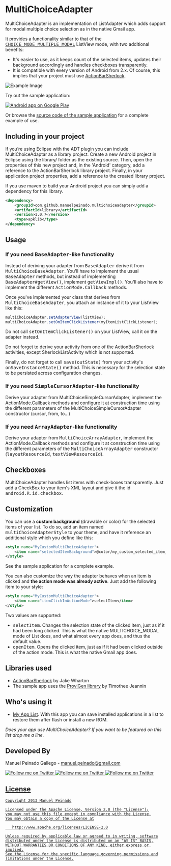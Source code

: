 MultiChoiceAdapter
==================

MultiChoiceAdapter is an implementation of ListAdapter which adds support for modal multiple choice selection as in the native Gmail app. 

It provides a functionality similar to that of the [<tt>CHOICE_MODE_MULTIPLE_MODAL</tt>][1] ListView mode, with two additional benefits:

* It's easier to use, as it keeps count of the selected items, updates their background accordingly and handles checkboxes transparently.
* It is compatible with every version of Android from 2.x. Of course, this implies that your project must use [ActionBarSherlock][2].

![Example Image][3]

Try out the sample application:

<a href="https://play.google.com/store/apps/details?id=com.manuelpeinado.multichoiceadapter.demo">
  <img alt="Android app on Google Play"
       src="https://developer.android.com/images/brand/en_app_rgb_wo_45.png" />
</a>

Or browse the [source code of the sample application][5] for a complete example of use.

Including in your project
-------------------------

If you’re using Eclipse with the ADT plugin you can include MultiChoiceAdaptar as a library project. Create a new Android project in Eclipse using the library/ folder as the existing source. Then, open the properties of this new project and, in the 'Android' category, add a reference to the ActionBarSherlock library project. Finally, in your application project properties, add a reference to the created library project.

If you use maven to build your Android project you can simply add a dependency for this library.

```xml
<dependency>
    <groupId>com.github.manuelpeinado.multichoiceadapter</groupId>
    <artifactId>library</artifactId>
    <version>1.0.7</version>
    <type>apklib</type>
</dependency>
```

Usage
---------

### If you need <tt>BaseAdapter</tt>-like functionality

Instead of deriving your adapter from <tt>BaseAdapter</tt> derive it from <tt>MultiChoiceBaseAdapter</tt>. You'll have to implement the usual <tt>BaseAdapter</tt> methods, but instead of implementing <tt>BaseAdapter#getView()</tt>, implement <tt>getViewImpl()</tt>. You'll also have to implement the different <tt>ActionMode.Callback</tt> methods.

Once you've implemented your class that derives from <tt>MultiChoiceBaseAdapter</tt>, you attach an instance of it to your ListView like this:

```java
multiChoiceAdapter.setAdapterView(listView);
multiChoiceAdapter.setOnItemClickListener(myItemListClickListener);
```

Do not call <tt>setOnItemClickListener()</tt> on your ListView, call it on the adapter instead.

Do not forget to derive your activity from one of the ActionBarSherlock activities, except SherlockListActivity which is not supported.

Finally, do not forget to call <tt>save(outState)</tt> from your activity's <tt>onSaveInstanceState()</tt> method. This is necessary for the selection state to be persisted across configuration changes.

### If you need <tt>SimpleCursorAdapter</tt>-like functionality

Derive your adapter from MultiChoiceSimpleCursorAdapter, implement the ActionMode.Callback methods and configure it at construction time using the different parameters of the MultiChoiceSimpleCursorAdapter constructor (cursor, from, to...)

### If you need <tt>ArrayAdapter</tt>-like functionality

Derive your adapter from <tt>MultiChoiceArrayAdapter</tt>, implement the ActionMode.Callback methods and configure it at construction time using the different parameters of the <tt>MultiChoiceArrayAdapter</tt> constructor (<tt>layoutResourceId</tt>, <tt>textViewResourceId</tt>).

Checkboxes
------------------

MultiChoiceAdapter handles list items with check-boxes transparently. Just add a CheckBox to your item's XML layout and give it the id <tt>android.R.id.checkbox</tt>.

Customization
---------------------

You can use a **custom background** (drawable or color) for the selected items of your list. To do so, add an item named <tt>multiChoiceAdapterStyle</tt> to your theme, and have it reference an additional style which you define like this:

```xml
<style name="MyCustomMultiChoiceAdapter">
    <item name="selectedItemBackground">@color/my_custom_selected_item_background</item>
</style>
```

See the sample application for a complete example.

You can also customize the way the adapter behaves when an item is clicked and **the action mode was already active**. Just add the following item to your style:

```xml
<style name="MyCustomMultiChoiceAdapter">
    <item name="itemClickInActionMode">selectItem</item>
</style>
```
    
Two values are supported:

* <tt>selectItem</tt>. Changes the selection state of the clicked item, just as if it had been long clicked. This is what the native MULTICHOICE_MODAL mode of List does, and what almost every app does, and thus the default value.
* <tt>openItem</tt>. Opens the clicked item, just as if it had been clicked outside of the action mode. This is what the native Gmail app does.


Libraries used
--------------------

* [ActionBarSherlock][2] by Jake Wharton
* The sample app uses the [ProviGen library][6] by Timothee Jeannin

Who's using it
--------------
* [My App List][7]. With this app you can save installed applications in a list to restore them after flash or install a new ROM. 
 
*Does your app use MultiChoiceAdapter? If you want to be featured on this list drop me a line.*


Developed By
--------------------

Manuel Peinado Gallego - <manuel.peinado@gmail.com>

<a href="https://twitter.com/mpg2">
  <img alt="Follow me on Twitter"
       src="https://raw.github.com/ManuelPeinado/NumericPageIndicator/master/art/twitter.png" />
</a>
<a href="https://plus.google.com/106514622630861903655">
  <img alt="Follow me on Twitter"
       src="https://raw.github.com/ManuelPeinado/NumericPageIndicator/master/art/google-plus.png" />
</a>
<a href="http://www.linkedin.com/pub/manuel-peinado-gallego/1b/435/685">
  <img alt="Follow me on Twitter"
       src="https://raw.github.com/ManuelPeinado/NumericPageIndicator/master/art/linkedin.png" />


License
-----------

    Copyright 2013 Manuel Peinado

    Licensed under the Apache License, Version 2.0 (the "License");
    you may not use this file except in compliance with the License.
    You may obtain a copy of the License at

       http://www.apache.org/licenses/LICENSE-2.0

    Unless required by applicable law or agreed to in writing, software
    distributed under the License is distributed on an "AS IS" BASIS,
    WITHOUT WARRANTIES OR CONDITIONS OF ANY KIND, either express or implied.
    See the License for the specific language governing permissions and
    limitations under the License.





 [1]: http://developer.android.com/reference/android/widget/AbsListView.MultiChoiceModeListener.html
 [2]: http://actionbarsherlock.com
 [3]: https://raw.github.com/ManuelPeinado/MultiChoiceAdapter/master/art/readme_pic.png
 [4]: https://play.google.com/store/apps/details?id=com.manuelpeinado.multichoiceadapter.demo
 [5]: https://github.com/ManuelPeinado/MultiChoiceAdapter/tree/master/sample
 [6]: https://github.com/TimotheeJeannin/ProviGen
 [7]: https://play.google.com/store/apps/details?id=com.projectsexception.myapplist